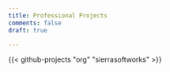 ```yaml
---
title: Professional Projects
comments: false
draft: true

---
```

{{< github-projects "org" "sierrasoftworks" >}}